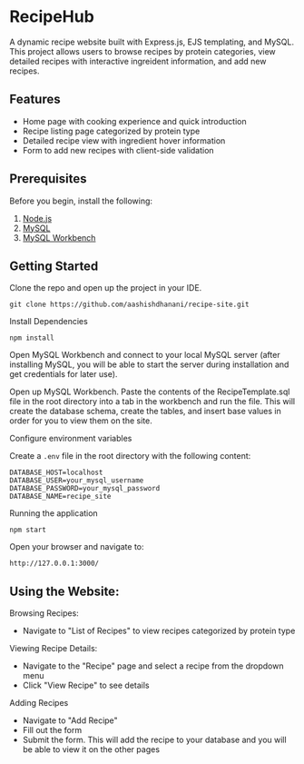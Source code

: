 # RecipeHub

A dynamic recipe website built with Express.js, EJS templating, and MySQL. This project allows users to browse recipes by protein categories, view detailed recipes with interactive ingreident information, and add new recipes.

## Features
- Home page with cooking experience and quick introduction
- Recipe listing page categorized by protein type
- Detailed recipe view with ingredient hover information
- Form to add new recipes with client-side validation

## Prerequisites
Before you begin, install the following:
1. [Node.js](https://nodejs.org/en/download)
2. [MySQL](https://dev.mysql.com/downloads/installer/)
3. [MySQL Workbench](https://dev.mysql.com/downloads/workbench/)

## Getting Started

Clone the repo and open up the project in your IDE.
```
git clone https://github.com/aashishdhanani/recipe-site.git
```

Install Dependencies

```
npm install
```

Open MySQL Workbench and connect to your local MySQL server (after installing MySQL, you will be able to start the server during installation and get credentials for later use). 

Open up MySQL Workbench. Paste the contents of the RecipeTemplate.sql file in the root directory into a tab in the workbench and run the file. This will create the database schema, create the tables, and insert base values in order for you to view them on the site.

Configure environment variables

Create a ```.env``` file in the root directory with the following content:

```
DATABASE_HOST=localhost
DATABASE_USER=your_mysql_username
DATABASE_PASSWORD=your_mysql_password
DATABASE_NAME=recipe_site
```

Running the application

```
npm start
```

Open your browser and navigate to:

```
http://127.0.0.1:3000/
```

## Using the Website:
Browsing Recipes:
- Navigate to "List of Recipes" to view recipes categorized by protein type

Viewing Recipe Details:
- Navigate to the "Recipe" page and select a recipe from the dropdown menu
- Click "View Recipe" to see details

Adding Recipes
- Navigate to "Add Recipe"
- Fill out the form
- Submit the form. This will add the recipe to your database and you will be able to view it on the other pages



